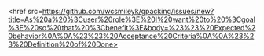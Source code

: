 <href src=https://github.com/wcsmileyk/gpacking/issues/new?title=As%20a%20%3Cuser%20role%3E%20I%20want%20to%20%3Cgoal%3E%20so%20that%20%3Cbenefit%3E&body=%23%23%20Expected%20behavior%0A%0A%23%23%20Acceptance%20Criteria%0A%0A%23%23%20Definition%20of%20Done></href>
